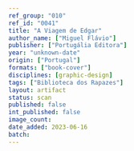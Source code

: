 ```yaml
---
ref_group: "010"
ref_id: "0041"
title: "A Viagem de Edgar"
author_name: ["Miguel Flávio"]
publisher: ["Portugália Editora"]
year: "unknown-date"
origin: ["Portugal"]
formats: ["book-cover"]
disciplines: [graphic-design]
tags: ["Biblioteca dos Rapazes"]
layout: artifact
status: scan
published: false
int_published: false
image_count:
date_added: 2023-06-16
batch:
---
```

